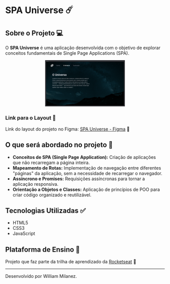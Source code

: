 # SPA Universe ☄️

## Sobre o Projeto 💻

O **SPA Universe** é uma aplicação desenvolvida com o objetivo de explorar conceitos fundamentais de Single Page Applications (SPA).

<div align="center">
  <img alt="Imagem do Projeto" src="./images/capa-do-projeto.png" width="50%">
</div>

### Link para o Layout 🎨

Link do layout do projeto no Figma:
[SPA Universe - Figma](https://www.figma.com/design/mK0DIkDa7FHxh0OQ5kefjh/%5BDesafios-Explorer%5D-SPA-Universe-(Copy)?node-id=104-48&p=f&t=esTbzJGl5O3MsQtQ-0) 🔗

## O que será abordado no projeto 📖

- **Conceitos de SPA (Single Page Application):** Criação de aplicações que não recarregam a página inteira.
- **Mapeamento de Rotas:** Implementação de navegação entre diferentes "páginas" da aplicação, sem a necessidade de recarregar o navegador.
- **Assíncrono e Promises:** Requisições assíncronas para tornar a aplicação responsiva.
- **Orientação a Objetos e Classes:** Aplicação de princípios de POO para criar código organizado e reutilizável.

## Tecnologias Utilizadas ✅

- HTML5
- CSS3
- JavaScript

## Plataforma de Ensino 🚀

Projeto que faz parte da trilha de aprendizado da [Rocketseat](https://www.rocketseat.com.br) 🔗

---

Desenvolvido por William Milanez.
